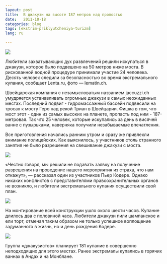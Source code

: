 ```yaml
---
layout: post
title:  В джакузи на высоте 187 метров над пропостью
date:   2011-10-18
categories: blog
tags: [ekstrim-priklyutcheniya-turizm]
lang: ru

---
```

![]({{site.baseurl}}/img/posts/djakuzi_187_metrov_1.jpg)

Любители захватывающих дух развлечений решили искупаться в джакузи, которое было подвешено на 50 метров ниже моста. В рискованной водной процедуре принимали участие 24 человека. Десять человек следили за безопасностью во время экстремального купания, сообщает Lenta.ru, фото — lematin.ch.

Швейцарская компания с незамысловатым названием jaccuzzi.ch умудряется устанавливать огромные джакузи в самых неожиданных местах. Последний подвиг - гидромассажный бассейн подвесили на тросах к мосту Геро над рекой Триан в Швейцарии. Фишка в том, что мост этот - один из самых высоких на планете, пропасть под ним - 187-метровая. Так что 25 человек, которые искупались за день в висячей ванне с пузырьками, наверняка получили незабываемые впечатления.

Все приготовления начались ранним утром и сразу же привлекли внимание полицейских. Как выяснилось, у участников столь странного занятия не было разрешения на свешивание джакузи с моста.

![](http://news.mail.ru/pic/96/db/1156022_700_525_source.jpg)

«Честно говоря, мы решили не подавать заявку на получение разрешения на проведение нашего мероприятия из страха, что нам откажут», — рассказал один из участников Пьер Кодере. Однако никаких конфликтов с представителями правоохранительных органов не возникло, и любители экстремального купания осуществили свой план.

![](http://news.mail.ru/pic/a0/65/1156023_700_465_source.jpg)

На монтирование всей конструкции ушло около шести часов. Купание длилось два с половиной часа. Любители джакузи пили шампанское и ели торт, отмечая таким образом не только успешное воплощение задуманного в жизнь, но и день рождения Кодере.

![](http://news.mail.ru/pic/04/66/1156029_467_700_source.jpg)

Группа «джакузистов» планирует 181 купание в совершенно неподходящих для этого местах. Ранее экстремалы купались в горячих ваннах в Андах и на Монблане. 
